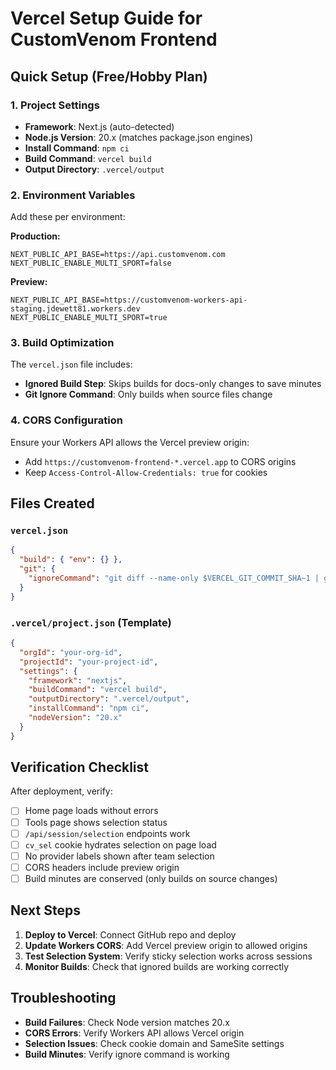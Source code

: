 # Vercel Setup Guide for CustomVenom Frontend

## Quick Setup (Free/Hobby Plan)

### 1. Project Settings
- **Framework**: Next.js (auto-detected)
- **Node.js Version**: 20.x (matches package.json engines)
- **Install Command**: `npm ci`
- **Build Command**: `vercel build`
- **Output Directory**: `.vercel/output`

### 2. Environment Variables
Add these per environment:

**Production:**
```
NEXT_PUBLIC_API_BASE=https://api.customvenom.com
NEXT_PUBLIC_ENABLE_MULTI_SPORT=false
```

**Preview:**
```
NEXT_PUBLIC_API_BASE=https://customvenom-workers-api-staging.jdewett81.workers.dev
NEXT_PUBLIC_ENABLE_MULTI_SPORT=true
```

### 3. Build Optimization
The `vercel.json` file includes:
- **Ignored Build Step**: Skips builds for docs-only changes to save minutes
- **Git Ignore Command**: Only builds when source files change

### 4. CORS Configuration
Ensure your Workers API allows the Vercel preview origin:
- Add `https://customvenom-frontend-*.vercel.app` to CORS origins
- Keep `Access-Control-Allow-Credentials: true` for cookies

## Files Created

### `vercel.json`
```json
{
  "build": { "env": {} },
  "git": {
    "ignoreCommand": "git diff --name-only $VERCEL_GIT_COMMIT_SHA~1 | grep -Ev '^(src|app|pages|components|public|package\.json|next\.config\.js)' >/dev/null || exit 1"
  }
}
```

### `.vercel/project.json` (Template)
```json
{
  "orgId": "your-org-id",
  "projectId": "your-project-id", 
  "settings": {
    "framework": "nextjs",
    "buildCommand": "vercel build",
    "outputDirectory": ".vercel/output",
    "installCommand": "npm ci",
    "nodeVersion": "20.x"
  }
}
```

## Verification Checklist

After deployment, verify:

- [ ] Home page loads without errors
- [ ] Tools page shows selection status
- [ ] `/api/session/selection` endpoints work
- [ ] `cv_sel` cookie hydrates selection on page load
- [ ] No provider labels shown after team selection
- [ ] CORS headers include preview origin
- [ ] Build minutes are conserved (only builds on source changes)

## Next Steps

1. **Deploy to Vercel**: Connect GitHub repo and deploy
2. **Update Workers CORS**: Add Vercel preview origin to allowed origins
3. **Test Selection System**: Verify sticky selection works across sessions
4. **Monitor Builds**: Check that ignored builds are working correctly

## Troubleshooting

- **Build Failures**: Check Node version matches 20.x
- **CORS Errors**: Verify Workers API allows Vercel origin
- **Selection Issues**: Check cookie domain and SameSite settings
- **Build Minutes**: Verify ignore command is working
